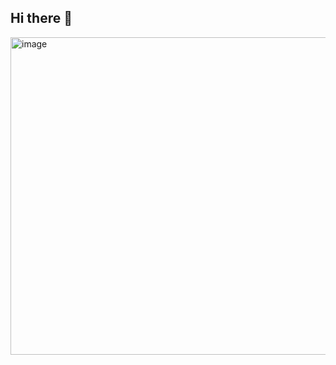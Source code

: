 ## Hi there 👋
<img width="1243" height="508" alt="image" src="https://github.com/user-attachments/assets/d609b970-9c99-4eff-857e-3c5b123beaaa" />

<!--
**zenic26/zenic26** is a ✨ _special_ ✨ repository because its `README.md` (this file) appears on your GitHub profile.

Here are some ideas to get you started:

- 🔭 I’m currently working on ...
- 🌱 I’m currently learning ...
- 👯 I’m looking to collaborate on ...
- 🤔 I’m looking for help with ...
- 💬 Ask me about ...
- 📫 How to reach me: ...
- 😄 Pronouns: ...
- ⚡ Fun fact: ...

## 📊 Most Used Languages

![Top Langs](https://github-readme-stats.vercel.app/api/top-langs/?username=zenic26&layout=compact&theme=dark)



-->
